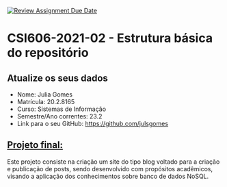 [![Review Assignment Due Date](https://classroom.github.com/assets/deadline-readme-button-24ddc0f5d75046c5622901739e7c5dd533143b0c8e959d652212380cedb1ea36.svg)](https://classroom.github.com/a/OP3aNSDP)
# **CSI606-2021-02 - Estrutura básica do repositório**

## Atualize os seus dados

- Nome: Julia Gomes
- Matrícula: 20.2.8165
- Curso: Sistemas de Informação
- Semestre/Ano correntes: 23.2
- Link para o seu GitHub: https://github.com/julsgomes

## [Projeto final:](./Projeto/README.md)

Este projeto consiste na criação um site do tipo blog voltado para a criação e publicação de posts, sendo desenvolvido com propósitos acadêmicos, visando a aplicação dos conhecimentos sobre banco de dados NoSQL.
